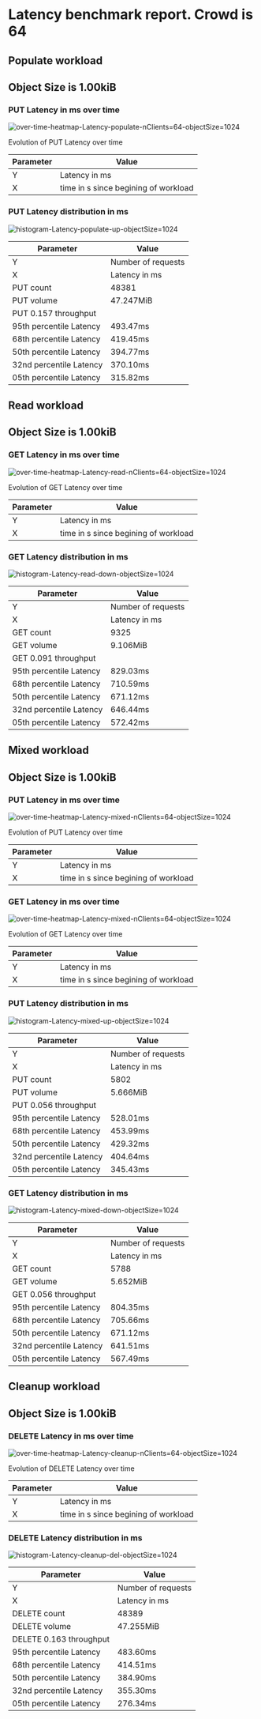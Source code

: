 
# Latency benchmark report. Crowd is 64



## Populate workload




## Object Size is 1.00kiB



### PUT Latency in ms over time

![over-time-heatmap-Latency-populate-nClients=64-objectSize=1024](evileye/over-time-heatmap-Latency-populate-nClients=64-objectSize=1024-up.png)

Evolution of PUT Latency over time

| Parameter | Value |
| --- | --- |
| Y | Latency in ms |
| X | time in s since begining of workload |


### PUT Latency distribution in ms



![histogram-Latency-populate-up-objectSize=1024](evileye/histogram-Latency-populate-up-objectSize=1024-up.png)

| Parameter | Value |
| --- | --- |
| Y   | Number of requests |
| X   | Latency in ms |
| PUT count | 48381 |
| PUT volume | 47.247MiB|
| PUT 0.157 throughput |  |
| 95th percentile Latency | 493.47ms |
| 68th percentile Latency | 419.45ms |
| 50th percentile Latency | 394.77ms |
| 32nd percentile Latency | 370.10ms |
| 05th percentile Latency | 315.82ms |


## Read workload




## Object Size is 1.00kiB



### GET Latency in ms over time

![over-time-heatmap-Latency-read-nClients=64-objectSize=1024](evileye/over-time-heatmap-Latency-read-nClients=64-objectSize=1024-down.png)

Evolution of GET Latency over time

| Parameter | Value |
| --- | --- |
| Y | Latency in ms |
| X | time in s since begining of workload |


### GET Latency distribution in ms



![histogram-Latency-read-down-objectSize=1024](evileye/histogram-Latency-read-down-objectSize=1024-down.png)

| Parameter | Value |
| --- | --- |
| Y   | Number of requests |
| X   | Latency in ms |
| GET count | 9325 |
| GET volume | 9.106MiB|
| GET 0.091 throughput |  |
| 95th percentile Latency | 829.03ms |
| 68th percentile Latency | 710.59ms |
| 50th percentile Latency | 671.12ms |
| 32nd percentile Latency | 646.44ms |
| 05th percentile Latency | 572.42ms |


## Mixed workload




## Object Size is 1.00kiB



### PUT Latency in ms over time

![over-time-heatmap-Latency-mixed-nClients=64-objectSize=1024](evileye/over-time-heatmap-Latency-mixed-nClients=64-objectSize=1024-up.png)

Evolution of PUT Latency over time

| Parameter | Value |
| --- | --- |
| Y | Latency in ms |
| X | time in s since begining of workload |


### GET Latency in ms over time

![over-time-heatmap-Latency-mixed-nClients=64-objectSize=1024](evileye/over-time-heatmap-Latency-mixed-nClients=64-objectSize=1024-down.png)

Evolution of GET Latency over time

| Parameter | Value |
| --- | --- |
| Y | Latency in ms |
| X | time in s since begining of workload |


### PUT Latency distribution in ms



![histogram-Latency-mixed-up-objectSize=1024](evileye/histogram-Latency-mixed-up-objectSize=1024-up.png)

| Parameter | Value |
| --- | --- |
| Y   | Number of requests |
| X   | Latency in ms |
| PUT count | 5802 |
| PUT volume | 5.666MiB|
| PUT 0.056 throughput |  |
| 95th percentile Latency | 528.01ms |
| 68th percentile Latency | 453.99ms |
| 50th percentile Latency | 429.32ms |
| 32nd percentile Latency | 404.64ms |
| 05th percentile Latency | 345.43ms |


### GET Latency distribution in ms



![histogram-Latency-mixed-down-objectSize=1024](evileye/histogram-Latency-mixed-down-objectSize=1024-down.png)

| Parameter | Value |
| --- | --- |
| Y   | Number of requests |
| X   | Latency in ms |
| GET count | 5788 |
| GET volume | 5.652MiB|
| GET 0.056 throughput |  |
| 95th percentile Latency | 804.35ms |
| 68th percentile Latency | 705.66ms |
| 50th percentile Latency | 671.12ms |
| 32nd percentile Latency | 641.51ms |
| 05th percentile Latency | 567.49ms |


## Cleanup workload




## Object Size is 1.00kiB



### DELETE Latency in ms over time

![over-time-heatmap-Latency-cleanup-nClients=64-objectSize=1024](evileye/over-time-heatmap-Latency-cleanup-nClients=64-objectSize=1024-del.png)

Evolution of DELETE Latency over time

| Parameter | Value |
| --- | --- |
| Y | Latency in ms |
| X | time in s since begining of workload |


### DELETE Latency distribution in ms



![histogram-Latency-cleanup-del-objectSize=1024](evileye/histogram-Latency-cleanup-del-objectSize=1024-del.png)

| Parameter | Value |
| --- | --- |
| Y   | Number of requests |
| X   | Latency in ms |
| DELETE count | 48389 |
| DELETE volume | 47.255MiB|
| DELETE 0.163 throughput |  |
| 95th percentile Latency | 483.60ms |
| 68th percentile Latency | 414.51ms |
| 50th percentile Latency | 384.90ms |
| 32nd percentile Latency | 355.30ms |
| 05th percentile Latency | 276.34ms |

